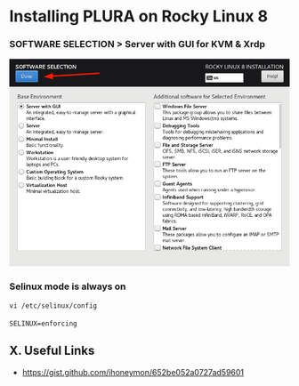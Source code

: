 # Installing PLURA on Rocky Linux 8

### SOFTWARE SELECTION > Server with GUI for KVM & Xrdp

<img src="rocky8/os/images/Rocky8_Software_Selection.png">

### Selinux mode is always on

    vi /etc/selinux/config
    
    SELINUX=enforcing

## X. Useful Links

- https://gist.github.com/ihoneymon/652be052a0727ad59601
